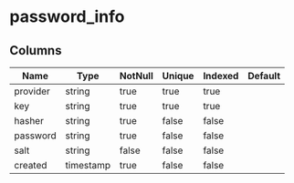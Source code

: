 <!-- Generated File -->
# password_info

## Columns

| Name                         | Type               | NotNull| Unique | Indexed  | Default
|------------------------------|--------------------|--------|--------|----------|--------------------
| provider                     | string             | true   | true   | true     |
| key                          | string             | true   | true   | true     |
| hasher                       | string             | true   | false  | false    |
| password                     | string             | true   | false  | false    |
| salt                         | string             | false  | false  | false    |
| created                      | timestamp          | true   | false  | false    |

